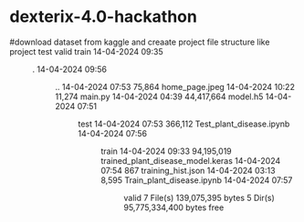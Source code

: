 # dexterix-4.0-hackathon
#download dataset from kaggle and creaate project file structure like 
project 
   test
   valid
   train
14-04-2024  09:35    <DIR>          .
14-04-2024  09:56    <DIR>          ..
14-04-2024  07:53            75,864 home_page.jpeg
14-04-2024  10:22            11,274 main.py
14-04-2024  04:39        44,417,664 model.h5
14-04-2024  07:51    <DIR>          test
14-04-2024  07:53           366,112 Test_plant_disease.ipynb
14-04-2024  07:56    <DIR>          train
14-04-2024  09:33        94,195,019 trained_plant_disease_model.keras
14-04-2024  07:54               867 training_hist.json
14-04-2024  03:13             8,595 Train_plant_disease.ipynb
14-04-2024  07:57    <DIR>          valid
               7 File(s)    139,075,395 bytes
               5 Dir(s)  95,775,334,400 bytes free

